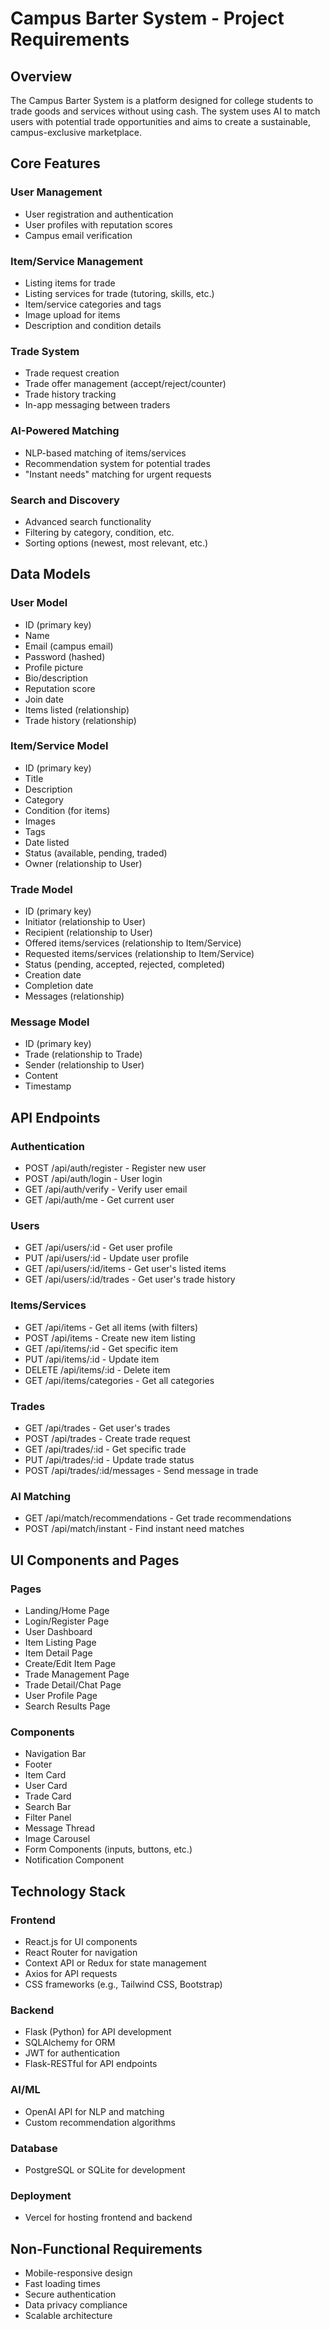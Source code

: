 # Campus Barter System - Project Requirements

## Overview
The Campus Barter System is a platform designed for college students to trade goods and services without using cash. The system uses AI to match users with potential trade opportunities and aims to create a sustainable, campus-exclusive marketplace.

## Core Features

### User Management
- User registration and authentication
- User profiles with reputation scores
- Campus email verification

### Item/Service Management
- Listing items for trade
- Listing services for trade (tutoring, skills, etc.)
- Item/service categories and tags
- Image upload for items
- Description and condition details

### Trade System
- Trade request creation
- Trade offer management (accept/reject/counter)
- Trade history tracking
- In-app messaging between traders

### AI-Powered Matching
- NLP-based matching of items/services
- Recommendation system for potential trades
- "Instant needs" matching for urgent requests

### Search and Discovery
- Advanced search functionality
- Filtering by category, condition, etc.
- Sorting options (newest, most relevant, etc.)

## Data Models

### User Model
- ID (primary key)
- Name
- Email (campus email)
- Password (hashed)
- Profile picture
- Bio/description
- Reputation score
- Join date
- Items listed (relationship)
- Trade history (relationship)

### Item/Service Model
- ID (primary key)
- Title
- Description
- Category
- Condition (for items)
- Images
- Tags
- Date listed
- Status (available, pending, traded)
- Owner (relationship to User)

### Trade Model
- ID (primary key)
- Initiator (relationship to User)
- Recipient (relationship to User)
- Offered items/services (relationship to Item/Service)
- Requested items/services (relationship to Item/Service)
- Status (pending, accepted, rejected, completed)
- Creation date
- Completion date
- Messages (relationship)

### Message Model
- ID (primary key)
- Trade (relationship to Trade)
- Sender (relationship to User)
- Content
- Timestamp

## API Endpoints

### Authentication
- POST /api/auth/register - Register new user
- POST /api/auth/login - User login
- GET /api/auth/verify - Verify user email
- GET /api/auth/me - Get current user

### Users
- GET /api/users/:id - Get user profile
- PUT /api/users/:id - Update user profile
- GET /api/users/:id/items - Get user's listed items
- GET /api/users/:id/trades - Get user's trade history

### Items/Services
- GET /api/items - Get all items (with filters)
- POST /api/items - Create new item listing
- GET /api/items/:id - Get specific item
- PUT /api/items/:id - Update item
- DELETE /api/items/:id - Delete item
- GET /api/items/categories - Get all categories

### Trades
- GET /api/trades - Get user's trades
- POST /api/trades - Create trade request
- GET /api/trades/:id - Get specific trade
- PUT /api/trades/:id - Update trade status
- POST /api/trades/:id/messages - Send message in trade

### AI Matching
- GET /api/match/recommendations - Get trade recommendations
- POST /api/match/instant - Find instant need matches

## UI Components and Pages

### Pages
- Landing/Home Page
- Login/Register Page
- User Dashboard
- Item Listing Page
- Item Detail Page
- Create/Edit Item Page
- Trade Management Page
- Trade Detail/Chat Page
- User Profile Page
- Search Results Page

### Components
- Navigation Bar
- Footer
- Item Card
- User Card
- Trade Card
- Search Bar
- Filter Panel
- Message Thread
- Image Carousel
- Form Components (inputs, buttons, etc.)
- Notification Component

## Technology Stack

### Frontend
- React.js for UI components
- React Router for navigation
- Context API or Redux for state management
- Axios for API requests
- CSS frameworks (e.g., Tailwind CSS, Bootstrap)

### Backend
- Flask (Python) for API development
- SQLAlchemy for ORM
- JWT for authentication
- Flask-RESTful for API endpoints

### AI/ML
- OpenAI API for NLP and matching
- Custom recommendation algorithms

### Database
- PostgreSQL or SQLite for development

### Deployment
- Vercel for hosting frontend and backend

## Non-Functional Requirements
- Mobile-responsive design
- Fast loading times
- Secure authentication
- Data privacy compliance
- Scalable architecture
